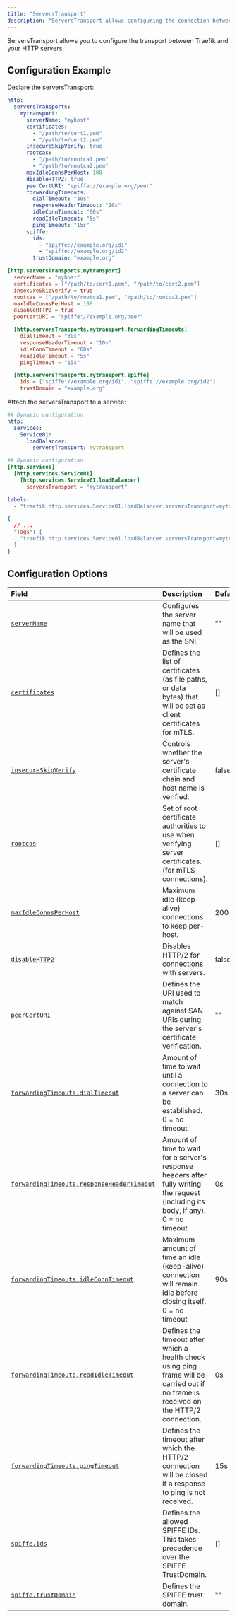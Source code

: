 ```yaml
---
title: "ServersTransport"
description: "ServersTransport allows configuring the connection between Traefik and the HTTP servers."
---
```


ServersTransport allows you to configure the transport between Traefik and your HTTP servers.

## Configuration Example

Declare the serversTransport:

```yaml tab="Structured (YAML)"
http:
  serversTransports:
    mytransport:
      serverName: "myhost"
      certificates:
        - "/path/to/cert1.pem"
        - "/path/to/cert2.pem"
      insecureSkipVerify: true
      rootcas:
        - "/path/to/rootca1.pem"
        - "/path/to/rootca2.pem"
      maxIdleConnsPerHost: 100
      disableHTTP2: true
      peerCertURI: "spiffe://example.org/peer"
      forwardingTimeouts:
        dialTimeout: "30s"
        responseHeaderTimeout: "10s"
        idleConnTimeout: "60s"
        readIdleTimeout: "5s"
        pingTimeout: "15s"
      spiffe:
        ids:
          - "spiffe://example.org/id1"
          - "spiffe://example.org/id2"
        trustDomain: "example.org"
```

```toml tab="Structured (TOML)"
[http.serversTransports.mytransport]
  serverName = "myhost"
  certificates = ["/path/to/cert1.pem", "/path/to/cert2.pem"]
  insecureSkipVerify = true
  rootcas = ["/path/to/rootca1.pem", "/path/to/rootca2.pem"]
  maxIdleConnsPerHost = 100
  disableHTTP2 = true
  peerCertURI = "spiffe://example.org/peer"

  [http.serversTransports.mytransport.forwardingTimeouts]
    dialTimeout = "30s"
    responseHeaderTimeout = "10s"
    idleConnTimeout = "60s"
    readIdleTimeout = "5s"
    pingTimeout = "15s"

  [http.serversTransports.mytransport.spiffe]
    ids = ["spiffe://example.org/id1", "spiffe://example.org/id2"]
    trustDomain = "example.org"
``` 

Attach the serversTransport to a service:

```yaml tab="Structured (YAML)"
## Dynamic configuration
http:
  services:
    Service01:
      loadBalancer:
        serversTransport: mytransport
```

```toml tab="Structured(TOML)"
## Dynamic configuration
[http.services]
  [http.services.Service01]
    [http.services.Service01.loadBalancer]
      serversTransport = "mytransport"
```

```yaml tab="Labels"
labels:
  - "traefik.http.services.Service01.loadBalancer.serversTransport=mytransport"
```

```json tab="Tags"
{
  // ...
  "Tags": [
    "traefik.http.services.Service01.loadBalancer.serversTransport=mytransport"
  ]
}
```

## Configuration Options

| Field | Description                                               | Default              | Required |
|:------|:----------------------------------------------------------|:---------------------|:---------|
| <a id="serverName" href="#serverName" title="#serverName">`serverName`</a> | Configures the server name that will be used as the SNI. | "" | No |
| <a id="certificates" href="#certificates" title="#certificates">`certificates`</a> | Defines the list of certificates (as file paths, or data bytes) that will be set as client certificates for mTLS. | [] | No |
| <a id="insecureSkipVerify" href="#insecureSkipVerify" title="#insecureSkipVerify">`insecureSkipVerify`</a> | Controls whether the server's certificate chain and host name is verified. | false  | No |
| <a id="rootcas" href="#rootcas" title="#rootcas">`rootcas`</a> | Set of root certificate authorities to use when verifying server certificates. (for mTLS connections). | [] | No |
| <a id="maxIdleConnsPerHost" href="#maxIdleConnsPerHost" title="#maxIdleConnsPerHost">`maxIdleConnsPerHost`</a> | Maximum idle (keep-alive) connections to keep per-host. | 200 | No |
| <a id="disableHTTP2" href="#disableHTTP2" title="#disableHTTP2">`disableHTTP2`</a> | Disables HTTP/2 for connections with servers. | false | No |
| <a id="peerCertURI" href="#peerCertURI" title="#peerCertURI">`peerCertURI`</a> | Defines the URI used to match against SAN URIs during the server's certificate verification. | "" | No |
| <a id="forwardingTimeouts-dialTimeout" href="#forwardingTimeouts-dialTimeout" title="#forwardingTimeouts-dialTimeout">`forwardingTimeouts.dialTimeout`</a> | Amount of time to wait until a connection to a server can be established.<br />0 = no timeout | 30s  | No |
| <a id="forwardingTimeouts-responseHeaderTimeout" href="#forwardingTimeouts-responseHeaderTimeout" title="#forwardingTimeouts-responseHeaderTimeout">`forwardingTimeouts.responseHeaderTimeout`</a> | Amount of time to wait for a server's response headers after fully writing the request (including its body, if any).<br />0 = no timeout | 0s  | No |
| <a id="forwardingTimeouts-idleConnTimeout" href="#forwardingTimeouts-idleConnTimeout" title="#forwardingTimeouts-idleConnTimeout">`forwardingTimeouts.idleConnTimeout`</a> | Maximum amount of time an idle (keep-alive) connection will remain idle before closing itself.<br />0 = no timeout | 90s  | No |
| <a id="forwardingTimeouts-readIdleTimeout" href="#forwardingTimeouts-readIdleTimeout" title="#forwardingTimeouts-readIdleTimeout">`forwardingTimeouts.readIdleTimeout`</a> | Defines the timeout after which a health check using ping frame will be carried out if no frame is received on the HTTP/2 connection.  | 0s  | No |
| <a id="forwardingTimeouts-pingTimeout" href="#forwardingTimeouts-pingTimeout" title="#forwardingTimeouts-pingTimeout">`forwardingTimeouts.pingTimeout`</a> | Defines the timeout after which the HTTP/2 connection will be closed if a response to ping is not received. | 15s  | No |
| <a id="spiffe-ids" href="#spiffe-ids" title="#spiffe-ids">`spiffe.ids`</a> | Defines the allowed SPIFFE IDs.<br />This takes precedence over the SPIFFE TrustDomain. | []  | No |
| <a id="spiffe-trustDomain" href="#spiffe-trustDomain" title="#spiffe-trustDomain">`spiffe.trustDomain`</a> | Defines the SPIFFE trust domain. | ""  | No |
